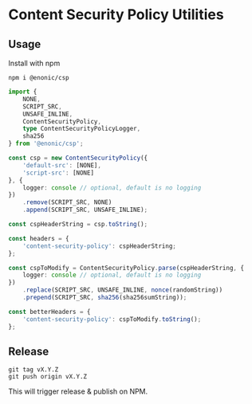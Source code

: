 # Content Security Policy Utilities

## Usage

Install with npm

	npm i @enonic/csp

```typescript
import {
	NONE,
	SCRIPT_SRC,
	UNSAFE_INLINE,
	ContentSecurityPolicy,
	type ContentSecurityPolicyLogger,
	sha256
} from '@enonic/csp';

const csp = new ContentSecurityPolicy({
	'default-src': [NONE],
	'script-src': [NONE]
}, {
	logger: console // optional, default is no logging
})
	.remove(SCRIPT_SRC, NONE)
	.append(SCRIPT_SRC, UNSAFE_INLINE);

const cspHeaderString = csp.toString();

const headers = {
	'content-security-policy': cspHeaderString;
};

const cspToModify = ContentSecurityPolicy.parse(cspHeaderString, {
	logger: console // optional, default is no logging
})
	.replace(SCRIPT_SRC, UNSAFE_INLINE, nonce(randomString))
	.prepend(SCRIPT_SRC, sha256(sha256sumString));

const betterHeaders = {
	'content-security-policy': cspToModify.toString();
};
```

## Release

````
git tag vX.Y.Z
git push origin vX.Y.Z
````

This will trigger release & publish on NPM.
